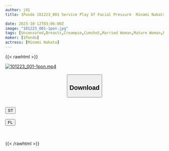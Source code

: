 ```yaml
---
author: j91
title: 1Pondo 101223_001 Service Play Of Facial Pressure  Minami Nakata

date: 2023-10-12T03:06:00Z
image: "101223_001-1pon.jpg"
tags: [Uncensored,Breasts,Creampie,Cumshot,Married Woman,Mature Woman,Nice Ass,Sexy Legs,Shaved,Slender,Titty Fuck]
maker: [1Pondo]
actress: [Minami Nakata]
---
```



{{< rawhtml >}}

<div class="video" data-videoid="DZpXP4jYLGUkoYM">
    <a href="javascript:;">
        <img src="https://my.j91.asia/posts/101223_001-1pon/101223_001-1pon.jpg" width="WIDTH" height="HEIGHT" alt="101223_001-1pon.mp4" loading="lazy">
    </a>
</div>

<script type="text/javascript" src="https://j91.asia/asset/on-demand-st.js"></script>

<br>
  <link rel="stylesheet" href="https://j91.asia/asset/bs5.css">
  
  <center>
  <button class="btn btn-primary" type="button" data-bs-toggle="collapse" data-bs-target=".multi-collapse" aria-expanded="false" aria-controls="multiCollapseExample1 multiCollapseExample2"><h2>Download</h2></button></center>
</p>
<div class="row">
  <div class="col">
    <div class="collapse multi-collapse" id="multiCollapseExample1">
      <div class="card card-body">
	      	      <br>
<div class="buttons">  
<a href="https://streamtape.to/v/DZpXP4jYLGUkoYM"><button class="btn-hover color-3"><i class="fa fa-download"></i> ST</button></a></div>
    </div>
  </div>
</div>
  <div class="col">
    <div class="collapse multi-collapse" id="multiCollapseExample2">
      <div class="card card-body">
	      <br>
<div class="buttons">
    <a href="https://filelions.online/f/rpxxsymcfzge"><button class="btn-hover color-9"><i class="fa fa-download"></i> FL</button></a></div>
<br><br>
      </div>
    </div>
  </div>
</div>

{{< /rawhtml >}}
